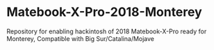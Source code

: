 # Matebook-X-Pro-2018-Monterey
Repository for enabling hackintosh of 2018 Matebook-X-Pro ready for Monterey, Compatible with Big Sur/Catalina/Mojave
